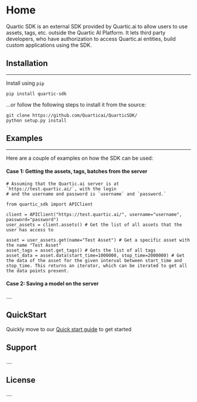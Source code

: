# Home

Quartic SDK is an external SDK provided by Quartic.ai to allow users to use assets, tags, etc. outside the Quartic AI Platform.
It lets third party developers, who have authorization to access Quartic.ai entities, build custom applications using the SDK.

## Installation
---

Install using `pip`

```
pip install quartic-sdk
```
...or follow the following steps to install it from the source:
```
git clone https://github.com/Quarticai/QuarticSDK/
python setup.py install
```

## Examples
---
Here are a couple of examples on how the SDK can be used:

#### Case 1: Getting the assets, tags, batches from the server


```
# Assuming that the Quartic.ai server is at `https://test.quartic.ai/`, with the login
# and the username and password is `username` and `password.`

from quartic_sdk import APIClient

client = APIClient("https://test.quartic.ai/", username="username", password="password")
user_assets = client.assets() # Get the list of all assets that the user has access to

asset = user_assets.get(name="Test Asset") # Get a specific asset with the name "Test Asset"
asset_tags = asset.get_tags() # Gets the list of all tags
asset_data = asset.data(start_time=1000000, stop_time=2000000) # Get the data of the asset for the given interval between start_time and stop_time. This returns an iterator, which can be iterated to get all the data points present.
```

#### Case 2: Saving a model on the server

....

## QuickStart

Quickly move to our [Quick start guide](/quick_start) to get started

## Support

....

## License

....
